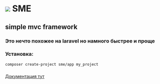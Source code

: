 <h1>
  <img src="https://sme.inmsk.net/ico/32x32.png">
  <span>SME</span>
</h1>

##	simple mvc framework

###	Это нечто похожее на laravel но намного быстрее и проще

### Установка:
```
composer create-project sme/app my_project
```

###

[Документация тут](https://github.com/SergoMorello/sme.app)